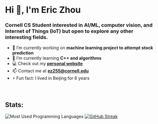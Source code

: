 <h1 align="left">Hi 👋, I'm Eric Zhou</h1>
<h3 align="left">Cornell CS Student interested in AI/ML, computer vision, and Internet of Things (IoT) but open to explore any other interesting fields.</h3>

- 🔭 I’m currently working on **machine learning project to attempt stock prediction**
- 🌱 I’m currently learning **C++ and algorithms**
- :computer: Check out my **[personal website](https://eric-zzhou.github.io/)**
- 📫 Contact me at **ez255@cornell.edu**
- ⚡ Fun fact: I lived in Beijing for 6 years
<br>

<h2 align="left">Stats:</h2>
<img src="https://github-readme-stats.vercel.app/api/top-langs?username=eric-zzhou&show_icons=true&locale=en&layout=compact" alt="Most Used Programming Languages" />
<a href="https://git.io/streak-stats"><img src="https://streak-stats.demolab.com?user=eric-zzhou&theme=highcontrast&border_radius=10" alt="GitHub Streak" /></a>
